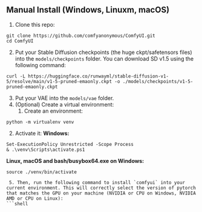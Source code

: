 ## Manual Install (Windows, Linuxm, macOS)
 1. Clone this repo:
```
git clone https://github.com/comfyanonymous/ComfyUI.git
cd ComfyUI
```

 2. Put your Stable Diffusion checkpoints (the huge ckpt/safetensors files) into the `models/checkpoints` folder. You can download SD v1.5 using the following command:
```shell
curl -L https://huggingface.co/runwayml/stable-diffusion-v1-5/resolve/main/v1-5-pruned-emaonly.ckpt -o ./models/checkpoints/v1-5-pruned-emaonly.ckpt
```
 3. Put your VAE into the `models/vae` folder.
 4. (Optional) Create a virtual environment:
    1. Create an environment:
```shell
python -m virtualenv venv
```
2. Activate it:
**Windows:**
```pwsh
Set-ExecutionPolicy Unrestricted -Scope Process
& .\venv\Scripts\activate.ps1
```
**Linux, macOS and bash/busybox64.exe on Windows:**
```shell
source ./venv/bin/activate

 5. Then, run the following command to install `comfyui` into your current environment. This will correctly select the version of pytorch that matches the GPU on your machine (NVIDIA or CPU on Windows, NVIDIA AMD or CPU on Linux):
```shell
